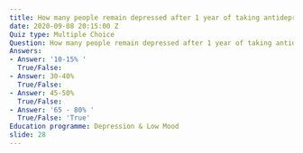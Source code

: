 ```yaml
---
title: How many people remain depressed after 1 year of taking antidepressant medication
date: 2020-09-08 20:15:00 Z
Quiz type: Multiple Choice
Question: How many people remain depressed after 1 year of taking antidepressant medication
Answers:
- Answer: '10-15% '
  True/False: 
- Answer: 30-40%
  True/False: 
- Answer: 45-50%
  True/False: 
- Answer: '65 - 80% '
  True/False: 'True'
Education programme: Depression & Low Mood
slide: 28
---
```


